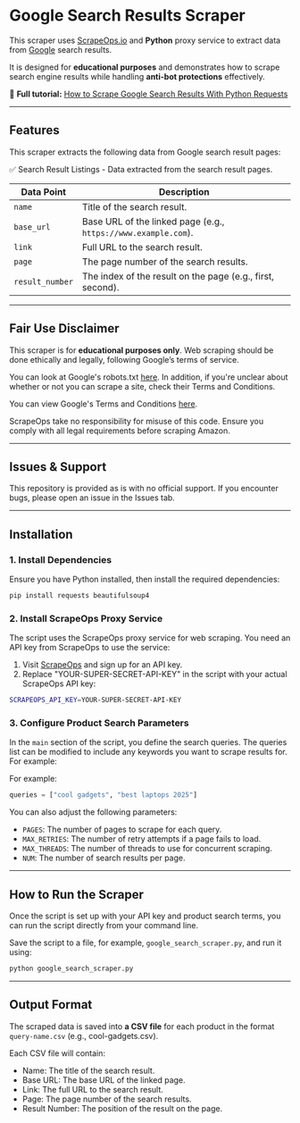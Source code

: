 # Google Search Results Scraper  

This scraper uses [ScrapeOps.io](https://scrapeops.io/) and **Python** proxy service to extract data from [Google](google.com) search results.

It is designed for **educational purposes** and demonstrates how to scrape search engine results while handling **anti-bot protections** effectively.  

📖 **Full tutorial:** [How to Scrape Google Search Results With Python Requests](https://scrapeops.io/python-web-scraping-playbook/python-scrape-google-search/)

---

## Features  

This scraper extracts the following data from Google search result pages:

✅ Search Result Listings - Data extracted from the search result pages.


| Data Point         | Description |
|--------------------|-------------|
| `name`             | Title of the search result. |
| `base_url`         | Base URL of the linked page (e.g., `https://www.example.com`). |
| `link`             | Full URL to the search result. |
| `page`             | The page number of the search results. |
| `result_number`    | The index of the result on the page (e.g., first, second). |



---

## Fair Use Disclaimer
This scraper is for **educational purposes only**. Web scraping should be done ethically and legally, following Google’s terms of service.

You can look at Google's robots.txt [here](https://www.google.com/robots.txt). In addition, if you're unclear about whether or not you can scrape a site, check their Terms and Conditions.

You can view Google's Terms and Conditions [here](https://policies.google.com/terms). 

ScrapeOps take no responsibility for misuse of this code. Ensure you comply with all legal requirements before scraping Amazon.

---

## Issues & Support
This repository is provided as is with no official support. If you encounter bugs, please open an issue in the Issues tab.

---

## Installation  

### 1. Install Dependencies  
Ensure you have Python installed, then install the required dependencies:  

```bash
pip install requests beautifulsoup4
```

### 2. Install ScrapeOps Proxy Service
The script uses the ScrapeOps proxy service for web scraping. You need an API key from ScrapeOps to use the service:

1. Visit [ScrapeOps](https://scrapeops.io/) and sign up for an API key.
2. Replace "YOUR-SUPER-SECRET-API-KEY" in the script with your actual ScrapeOps API key:


```bash
SCRAPEOPS_API_KEY=YOUR-SUPER-SECRET-API-KEY
```

### 3. Configure Product Search Parameters
In the `main` section of the script, you define the search queries. The queries list can be modified to include any keywords you want to scrape results for. For example:

For example:

```python
queries = ["cool gadgets", "best laptops 2025"]
```

You can also adjust the following parameters:

- `PAGES`: The number of pages to scrape for each query.
- `MAX_RETRIES`: The number of retry attempts if a page fails to load.
- `MAX_THREADS`:  The number of threads to use for concurrent scraping.
- `NUM`: The number of search results per page.


---

## How to Run the Scraper
Once the script is set up with your API key and product search terms, you can run the script directly from your command line.

Save the script to a file, for example, `google_search_scraper.py`, and run it using:


```bash
python google_search_scraper.py
```

---

## Output Format
The scraped data is saved into **a CSV file** for each product in the format `query-name.csv` (e.g., cool-gadgets.csv).

Each CSV file will contain:
- Name: The title of the search result.
- Base URL: The base URL of the linked page.
- Link: The full URL to the search result.
- Page: The page number of the search results.
- Result Number: The position of the result on the page.
